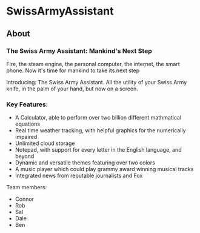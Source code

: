 # SwissArmyAssistant
<h2>About</h2>
<h3>The Swiss Army Assistant: Mankind's Next Step</h3>
<p>Fire, the steam engine, the personal computer, the internet, the smart phone. Now it's time for mankind to take its next step</p>
<p>Introducing: The Swiss Army Assistant. All the utility of your Swiss Army knife, in the palm of your hand, but now on a screen.</p>
<h3>Key Features:</h3>
<ul>
    <li>A Calculator, able to perform over two billion different mathmatical equations</li>
    <li>Real time weather tracking, with helpful graphics for the numerically impaired</li>
    <li>Unlimited cloud storage</li>
    <li>Notepad, with support for every letter in the English language, and beyond</li>
    <li>Dynamic and versatile themes featuring over two colors</li>
    <li>A music player which could play grammy award winning musical tracks</li>
    <li>Integrated news from reputable journalists and Fox</li>
</ul>
<p>Team members:</p>
<ul>
    <li>Connor</li>
    <li>Rob</li>
    <li>Sal</li>
    <li>Dale</li>
    <li>Ben</li>
</ul>
